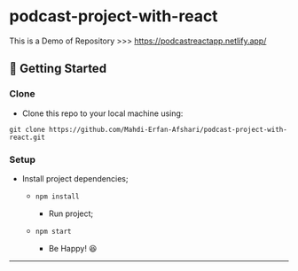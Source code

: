 # podcast-project-with-react

This is a Demo of Repository >>> https://podcastreactapp.netlify.app/

## 🚀 Getting Started
### Clone

- Clone this repo to your local machine using:

```
git clone https://github.com/Mahdi-Erfan-Afshari/podcast-project-with-react.git
```

### Setup

- Install project dependencies;
  - ```javascript
    npm install
    ```
    
    - Run project;

  - ```javascript
    npm start
    ```
    
    
    - Be Happy! 😆

---
